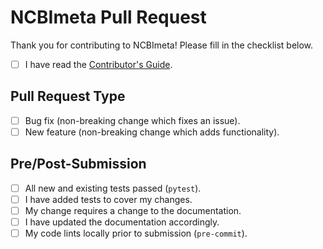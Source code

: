 # NCBImeta Pull Request

Thank you for contributing to NCBImeta! Please fill in the checklist below.

* [ ] I have read the [Contributor's Guide](https://github.com/ktmeaton/NCBImeta/.github/CONTRIBUTE.md).

## Pull Request Type

* [ ] Bug fix (non-breaking change which fixes an issue).
* [ ] New feature (non-breaking change which adds functionality).

## Pre/Post-Submission

* [ ] All new and existing tests passed  (```pytest```).
* [ ] I have added tests to cover my changes.
* [ ] My change requires a change to the documentation.
* [ ] I have updated the documentation accordingly.
* [ ] My code lints locally prior to submission (```pre-commit```).
